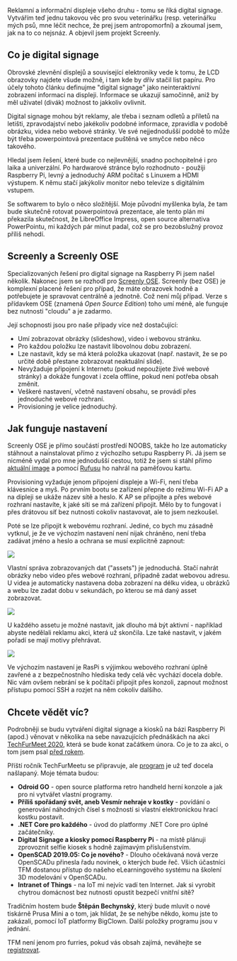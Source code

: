 <!-- dcterms:title = Screenly OSE: Digital signage na Raspberry Pi jednoduše -->
<!-- dcterms:abstract = Reklamní a informační displeje všeho druhu - tomu se říká digital signage. Vytvářím teď jednu takovou věc pro svou veterinářku (resp. veterinářku mých psů, mne léčit nechce, že prej jsem antropomorfní) a zkoumal jsem, jak na to co nejsnáz. A objevil jsem projekt Screenly. V závěru článku najdete pozvánku na akci, kde se budu různému využití Raspberry Pi věnovat podrobněji. -->
<!-- x4w:category = Bastlení -->
<!-- dcterms:creator = Michal Altair Valášek -->
<!-- dcterms:dateAccepted = 2019-12-27 -->
<!-- x4w:coverUrl = /cover-pictures/20191227-digital-signage.jpg -->
<!-- x4w:coverCredits = Omar Davis via Flickr, CC BY-ND -->
<!-- x4w:pictureUrl = /perex-pictures/20191227-digital-signage.jpg -->
<!-- x4w:pictureWidth = 150 -->
<!-- x4w:pictureHeight = 150 -->

Reklamní a informační displeje všeho druhu - tomu se říká digital signage. Vytvářím teď jednu takovou věc pro svou veterinářku (resp. veterinářku mých psů, mne léčit nechce, že prej jsem antropomorfní) a zkoumal jsem, jak na to co nejsnáz. A objevil jsem projekt Screenly.

## Co je digital signage

Obrovské zlevnění displejů a související elektroniky vede k tomu, že LCD obrazovky najdete všude možně, i tam kde by dřív stačil list papíru. Pro účely tohoto článku definujme "digital signage" jako neinteraktivní zobrazení informací na displeji. Informace se ukazují samočinně, aniž by měl uživatel (divák) možnost to jakkoliv ovlivnit.

Digital signage mohou být reklamy, ale třeba i seznam odletů a příletů na letišti, zpravodajství nebo jakékoliv podobné informace, zpravidla v podobě obrázku, videa nebo webové stránky. Ve své nejjednodušší podobě to může být třeba powerpointová prezentace puštěná ve smyčce nebo něco takového.

Hledal jsem řešení, které bude co nejlevnější, snadno pochopitelné i pro laika a univerzální. Po hardwarové stránce bylo rozhodnuto - použiji Raspberry Pi, levný a jednoduchý ARM počítač s Linuxem a HDMI výstupem. K němu stačí jakýkoliv monitor nebo televize s digitálním vstupem.

Se softwarem to bylo o něco složitější. Moje původní myšlenka byla, že tam bude skutečně rotovat powerpointová prezentace, ale tento plán mi překazila skutečnost, že LibreOffice Impress, open source alternativa PowerPointu, mi každých pár minut padal, což se pro bezobslužný provoz příliš nehodí.

## Screenly a Screenly OSE

Specializovaných řešení pro digital signage na Raspberry Pi jsem našel několik. Nakonec jsem se rozhodl pro [Screenly OSE](https://www.screenly.io/ose/). Screenly (bez OSE) je komplexní placené řešení pro případ, že máte obrazovek hodně a potřebujete je spravovat centrálně a jednotně. Což není můj případ. Verze s přídavkem OSE (znamená _Open Source Edition_) toho umí méně, ale funguje bez nutnosti "cloudu" a je zadarmo.

Její schopnosti jsou pro naše případy více než dostačující:

* Umí zobrazovat obrázky (slideshow), video i webovou stránku.
* Pro každou položku lze nastavit libovolnou dobu zobrazení.
* Lze nastavit, kdy se má která položka ukazovat (např. nastavit, že se po určité době přestane zobrazovat neaktuální slide).
* Nevyžaduje připojení k Internetu (pokud nepoužijete živé webové stránky) a dokáže fungovat i zcela offline, pokud není potřeba obsah změnit.
* Veškeré nastavení, včetně nastavení obsahu, se provádí přes jednoduché webové rozhraní.
* Provisioning je velice jednoduchý.

## Jak funguje nastavení

Screenly OSE je přímo součástí prostředí NOOBS, takže ho lze automaticky stáhnout a nainstalovat přímo z výchozího setupu Raspberry Pi. Já jsem se nicméně vydal pro mne jednodušší cestou, totiž že jsem si stáhl přímo [aktuální image](https://github.com/Screenly/screenly-ose/releases) a pomocí [Rufusu](https://rufus.ie/) ho nahrál na paměťovou kartu.

Provisioning vyžaduje jenom připojení displeje a Wi-Fi, není třeba klávesnice a myš. Po prvním bootu se zařízení přepne do režimu Wi-Fi AP a na dipleji se ukáže název sítě a heslo. K AP se připojíte a přes webové rozhraní nastavíte, k jaké síti se má zařízení připojit. Mělo by to fungovat i přes drátovou síť bez nutnosti cokoliv nastavovat, ale to jsem nezkoušel.

Poté se lze připojit k webovému rozhraní. Jediné, co bych mu zásadně vytknul, je že ve výchozím nastavení není nijak chráněno, není třeba zadávat jméno a heslo a ochrana se musí explicitně zapnout:

![](https://www.cdn.altairis.cz/Blog/2019/20191227-digital-signage-settings.png)

Vlastní správa zobrazovaných dat ("assets") je jednoduchá. Stačí nahrát obrázky nebo video přes webové rozhraní, případně zadat webovou adresu. U videa je automaticky nastavena doba zobrazení na délku videa, u obrázků a webu lze zadat dobu v sekundách, po kterou se má daný asset zobrazovat.

![](https://www.cdn.altairis.cz/Blog/2019/20191227-digital-signage-assets.png)

U každého assetu je možné nastavit, jak dlouho má být aktivní - například abyste nedělali reklamu akci, která už skončila. Lze také nastavit, v jakém pořadí se mají motivy přehrávat.

![](https://www.cdn.altairis.cz/Blog/2019/20191227-digital-signage-date.png)

Ve výchozím nastavení je RasPi s výjimkou webového rozhraní úplně zavřené a z bezpečnostního hlediska tedy celá věc vychází docela dobře. Nic vám ovšem nebrání se k počítači připojit přes konzoli, zapnout možnost přístupu pomocí SSH a rozjet na něm cokoliv dalšího.

## Chcete vědět víc?

Podrobněji se budu vytváření digital signage a kiosků na bázi Raspberry Pi (apod.) věnovat v několika na sebe navazujících přednáškách na akci [TechFurMeet 2020](https://www.techfurmeet.org/), která se bude konat začátkem února. Co je to za akci, o tom jsem psal [před rokem](https://www.altair.blog/2019/01/jak-jsme-zviratka-naucili-pajet). 

Příští ročník TechFurMeetu se připravuje, ale [program](https://www.techfurmeet.org/cs/events) je už teď docela našlapaný. Moje témata budou:

* **Odroid GO** - open source platforma retro handheld herní konzole a jak pro ni vytvářet vlastní programy.
* **Příliš spořádaný svět, aneb Vesmír nehraje v kostky** - povídání o generování náhodných čísel s možností si vlastní elektronickou hrací kostku postavit.
* **.NET Core pro každého** - úvod do platformy .NET Core pro úplné začátečníky.
* **Digital Signage a kiosky pomocí Raspberry Pi** - na místě plánuji zprovoznit selfie kiosek s hodně zajímavým příslušenstvím.
* **OpenSCAD 2019.05: Co je nového?** - Dlouho očekávaná nová verze OpenSCADu přinesla řadu novinek, o kterých bude řeč. Všich účastníci TFM dostanou přístup do našeho eLearningového systému na školení 3D modelování v OpenSCADu.
* **Intranet of Things** - na IoT mi nejvíc vadí ten Internet. Jak si vyrobit chytrou domácnost bez nutnosti opustit bezpečí vnitřní sítě?

Tradičním hostem bude **Štěpán Bechynský**, který bude mluvit o nové tiskárně Prusa Mini a o tom, jak hlídat, že se nehýbe někdo, komu jste to zakázali, pomocí IoT platformy BigClown. Další položky programu jsou v jednání.

TFM není jenom pro furries, pokud vás obsah zajímá, neváhejte se [registrovat](https://www.techfurmeet.org/cs/reg).